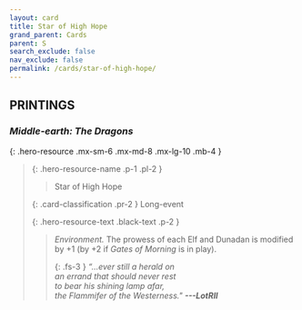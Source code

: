 ```yaml
---
layout: card
title: Star of High Hope
grand_parent: Cards
parent: S
search_exclude: false
nav_exclude: false
permalink: /cards/star-of-high-hope/
---
```


## PRINTINGS


### _Middle-earth: The Dragons_

{: .hero-resource .mx-sm-6 .mx-md-8 .mx-lg-10 .mb-4 }
> {: .hero-resource-name .p-1 .pl-2 }
> > <div class="card-mp"></div>
> > <div class="card-name">Star of High Hope</div>
>
> {: .card-classification .pr-2 }
> Long-event
>
> {: .hero-resource-text .black-text .p-2 }
> > _Environment._ The prowess of each Elf and Dunadan is modified by +1 (by +2 if _Gates of Morning_ is in play).   
> > 
> > {: .fs-3 } 
> > _“...ever still a herald on <br>an errand that should never rest <br>to bear his shining lamp afar, <br>the Flammifer of the Westerness."_ ***---&#65279;LotRII*** 
> 
